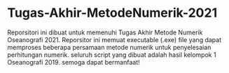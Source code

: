 # Tugas-Akhir-MetodeNumerik-2021
Reporsitori ini dibuat untuk memenuhi Tugas Akhir Metode Numerik Oseanografi 2021. Reporsitor ini memuat executable (.exe) file yang dapat memproses beberapa persamaan metode numerik untuk penyelesaian perhitungan numerik. seluruh script yang dibuat adalah hasil kelompok 1 Oseanografi 2019. semoga dapat bermanfaat!
